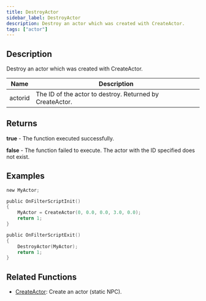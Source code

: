 ```yaml
---
title: DestroyActor
sidebar_label: DestroyActor
description: Destroy an actor which was created with CreateActor.
tags: ["actor"]
---
```


<VersionWarn version='SA-MP 0.3.7' />

## Description

Destroy an actor which was created with CreateActor.

| Name    | Description                                              |
| ------- | -------------------------------------------------------- |
| actorid | The ID of the actor to destroy. Returned by CreateActor. |

## Returns

**true** - The function executed successfully.

**false** - The function failed to execute. The actor with the ID specified does not exist.

## Examples

```c
new MyActor;

public OnFilterScriptInit()
{
    MyActor = CreateActor(0, 0.0, 0.0, 3.0, 0.0);
    return 1;
}

public OnFilterScriptExit()
{
    DestroyActor(MyActor);
    return 1;
}
```

## Related Functions

- [CreateActor](CreateActor): Create an actor (static NPC).
